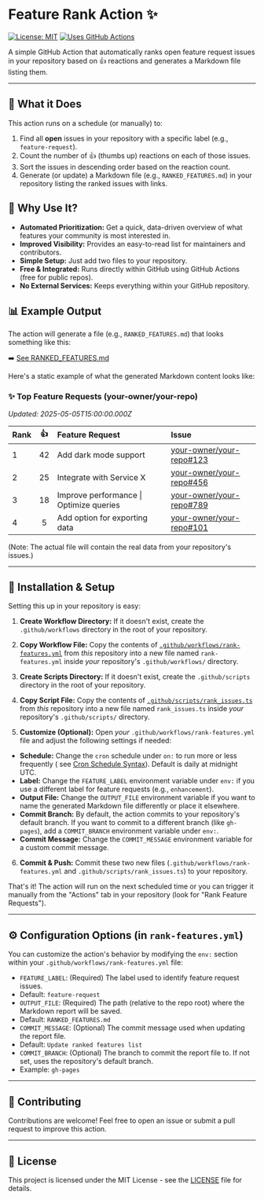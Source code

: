 # Feature Rank Action ✨

[![License: MIT](https://img.shields.io/badge/License-MIT-yellow.svg)](https://opensource.org/licenses/MIT) <!-- Optional: Add a license badge -->
[![Uses GitHub Actions](https://img.shields.io/badge/Uses-GitHub%20Actions-blue?logo=githubactions&logoColor=white)](https://github.com/features/actions) <!-- Optional: Actions badge -->

A simple GitHub Action that automatically ranks open feature request issues in your repository based on 👍 reactions and
generates a Markdown file listing them.

---

## 🤔 What it Does

This action runs on a schedule (or manually) to:

1. Find all **open** issues in your repository with a specific label (e.g., `feature-request`).
2. Count the number of 👍 (thumbs up) reactions on each of those issues.
3. Sort the issues in descending order based on the reaction count.
4. Generate (or update) a Markdown file (e.g., `RANKED_FEATURES.md`) in your repository listing the ranked issues with
   links.

## 🎉 Why Use It?

* **Automated Prioritization:** Get a quick, data-driven overview of what features your community is most interested in.
* **Improved Visibility:** Provides an easy-to-read list for maintainers and contributors.
* **Simple Setup:** Just add two files to your repository.
* **Free & Integrated:** Runs directly within GitHub using GitHub Actions (free for public repos).
* **No External Services:** Keeps everything within your GitHub repository.

## 📊 Example Output

The action will generate a file (e.g., `RANKED_FEATURES.md`) that looks something like this:

➡️ [See RANKED_FEATURES.md](RANKED_FEATURES.md)

Here's a static example of what the generated Markdown content looks like:


### ✨ Top Feature Requests (your-owner/your-repo)

*Updated: 2025-05-05T15:00:00.000Z*

| Rank | 👍  | Feature Request                         | Issue                                                                          |
| :--- | :-: | :-------------------------------------- | :----------------------------------------------------------------------------- |
| 1    | 42  | Add dark mode support                   | [your-owner/your-repo#123](https://github.com/your-owner/your-repo/issues/123) |
| 2    | 25  | Integrate with Service X                | [your-owner/your-repo#456](https://github.com/your-owner/your-repo/issues/456) |
| 3    | 18  | Improve performance \| Optimize queries | [your-owner/your-repo#789](https://github.com/your-owner/your-repo/issues/789) |
| 4    | 5   | Add option for exporting data           | [your-owner/your-repo#101](https://github.com/your-owner/your-repo/issues/101) |


(Note: The actual file will contain the real data from your repository's issues.)

---

## 🚀 Installation & Setup

Setting this up in your repository is easy:

1. **Create Workflow Directory:**
   If it doesn't exist, create the `.github/workflows` directory in the root of your repository.

2. **Copy Workflow File:**
   Copy the contents of [`.github/workflows/rank-features.yml`](./.github/workflows/rank-features.yml) from *this*
   repository into a new file named `rank-features.yml` inside *your* repository's `.github/workflows/` directory.

3. **Create Scripts Directory:**
   If it doesn't exist, create the `.github/scripts` directory in the root of your repository.

4. **Copy Script File:**
   Copy the contents of [`.github/scripts/rank_issues.ts`](./.github/scripts/rank_issues.ts) from *this* repository into
   a new file named `rank_issues.ts` inside *your* repository's `.github/scripts/` directory.

5. **Customize (Optional):**
   Open *your* `.github/workflows/rank-features.yml` file and adjust the following settings if needed:

* **Schedule:** Change the `cron` schedule under `on:` to run more or less frequently (
  see [Cron Schedule Syntax](https://docs.github.com/en/actions/using-workflows/events-that-trigger-workflows#schedule)).
  Default is daily at midnight UTC.
* **Label:** Change the `FEATURE_LABEL` environment variable under `env:` if you use a different label for feature
  requests (e.g., `enhancement`).
* **Output File:** Change the `OUTPUT_FILE` environment variable if you want to name the generated Markdown file
  differently or place it elsewhere.
* **Commit Branch:** By default, the action commits to your repository's default branch. If you want to commit to a
  different branch (like `gh-pages`), add a `COMMIT_BRANCH` environment variable under `env:`.
* **Commit Message:** Change the `COMMIT_MESSAGE` environment variable for a custom commit message.

6. **Commit & Push:**
   Commit these two new files (`.github/workflows/rank-features.yml` and `.github/scripts/rank_issues.ts`) to your
   repository.

That's it! The action will run on the next scheduled time or you can trigger it manually from the "Actions" tab in your
repository (look for "Rank Feature Requests").

---

## ⚙️ Configuration Options (in `rank-features.yml`)

You can customize the action's behavior by modifying the `env:` section within your
`.github/workflows/rank-features.yml` file:

* `FEATURE_LABEL`: (Required) The label used to identify feature request issues.
* Default: `feature-request`
* `OUTPUT_FILE`: (Required) The path (relative to the repo root) where the Markdown report will be saved.
* Default: `RANKED_FEATURES.md`
* `COMMIT_MESSAGE`: (Optional) The commit message used when updating the report file.
* Default: `Update ranked features list`
* `COMMIT_BRANCH`: (Optional) The branch to commit the report file to. If not set, uses the repository's default branch.
* Example: `gh-pages`

---

## 🙏 Contributing

Contributions are welcome! Feel free to open an issue or submit a pull request to improve this action.

---

## 📄 License

This project is licensed under the MIT License - see the [LICENSE](./LICENSE) file for details.
